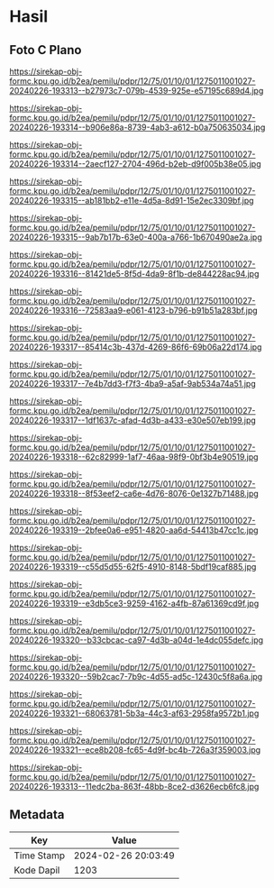 # Hasil

## Foto C Plano

https://sirekap-obj-formc.kpu.go.id/b2ea/pemilu/pdpr/12/75/01/10/01/1275011001027-20240226-193313--b27973c7-079b-4539-925e-e57195c689d4.jpg

https://sirekap-obj-formc.kpu.go.id/b2ea/pemilu/pdpr/12/75/01/10/01/1275011001027-20240226-193314--b906e86a-8739-4ab3-a612-b0a750635034.jpg

https://sirekap-obj-formc.kpu.go.id/b2ea/pemilu/pdpr/12/75/01/10/01/1275011001027-20240226-193314--2aecf127-2704-496d-b2eb-d9f005b38e05.jpg

https://sirekap-obj-formc.kpu.go.id/b2ea/pemilu/pdpr/12/75/01/10/01/1275011001027-20240226-193315--ab181bb2-e11e-4d5a-8d91-15e2ec3309bf.jpg

https://sirekap-obj-formc.kpu.go.id/b2ea/pemilu/pdpr/12/75/01/10/01/1275011001027-20240226-193315--9ab7b17b-63e0-400a-a766-1b670490ae2a.jpg

https://sirekap-obj-formc.kpu.go.id/b2ea/pemilu/pdpr/12/75/01/10/01/1275011001027-20240226-193316--81421de5-8f5d-4da9-8f1b-de844228ac94.jpg

https://sirekap-obj-formc.kpu.go.id/b2ea/pemilu/pdpr/12/75/01/10/01/1275011001027-20240226-193316--72583aa9-e061-4123-b796-b91b51a283bf.jpg

https://sirekap-obj-formc.kpu.go.id/b2ea/pemilu/pdpr/12/75/01/10/01/1275011001027-20240226-193317--85414c3b-437d-4269-86f6-69b06a22d174.jpg

https://sirekap-obj-formc.kpu.go.id/b2ea/pemilu/pdpr/12/75/01/10/01/1275011001027-20240226-193317--7e4b7dd3-f7f3-4ba9-a5af-9ab534a74a51.jpg

https://sirekap-obj-formc.kpu.go.id/b2ea/pemilu/pdpr/12/75/01/10/01/1275011001027-20240226-193317--1df1637c-afad-4d3b-a433-e30e507eb199.jpg

https://sirekap-obj-formc.kpu.go.id/b2ea/pemilu/pdpr/12/75/01/10/01/1275011001027-20240226-193318--62c82999-1af7-46aa-98f9-0bf3b4e90519.jpg

https://sirekap-obj-formc.kpu.go.id/b2ea/pemilu/pdpr/12/75/01/10/01/1275011001027-20240226-193318--8f53eef2-ca6e-4d76-8076-0e1327b71488.jpg

https://sirekap-obj-formc.kpu.go.id/b2ea/pemilu/pdpr/12/75/01/10/01/1275011001027-20240226-193319--2bfee0a6-e951-4820-aa6d-54413b47cc1c.jpg

https://sirekap-obj-formc.kpu.go.id/b2ea/pemilu/pdpr/12/75/01/10/01/1275011001027-20240226-193319--c55d5d55-62f5-4910-8148-5bdf19caf885.jpg

https://sirekap-obj-formc.kpu.go.id/b2ea/pemilu/pdpr/12/75/01/10/01/1275011001027-20240226-193319--e3db5ce3-9259-4162-a4fb-87a61369cd9f.jpg

https://sirekap-obj-formc.kpu.go.id/b2ea/pemilu/pdpr/12/75/01/10/01/1275011001027-20240226-193320--b33cbcac-ca97-4d3b-a04d-1e4dc055defc.jpg

https://sirekap-obj-formc.kpu.go.id/b2ea/pemilu/pdpr/12/75/01/10/01/1275011001027-20240226-193320--59b2cac7-7b9c-4d55-ad5c-12430c5f8a6a.jpg

https://sirekap-obj-formc.kpu.go.id/b2ea/pemilu/pdpr/12/75/01/10/01/1275011001027-20240226-193321--68063781-5b3a-44c3-af63-2958fa9572b1.jpg

https://sirekap-obj-formc.kpu.go.id/b2ea/pemilu/pdpr/12/75/01/10/01/1275011001027-20240226-193321--ece8b208-fc65-4d9f-bc4b-726a3f359003.jpg

https://sirekap-obj-formc.kpu.go.id/b2ea/pemilu/pdpr/12/75/01/10/01/1275011001027-20240226-193313--11edc2ba-863f-48bb-8ce2-d3626ecb6fc8.jpg


## Metadata

| Key        | Value               |
| ---------- | ------------------- |
| Time Stamp | 2024-02-26 20:03:49 |
| Kode Dapil | 1203                |



